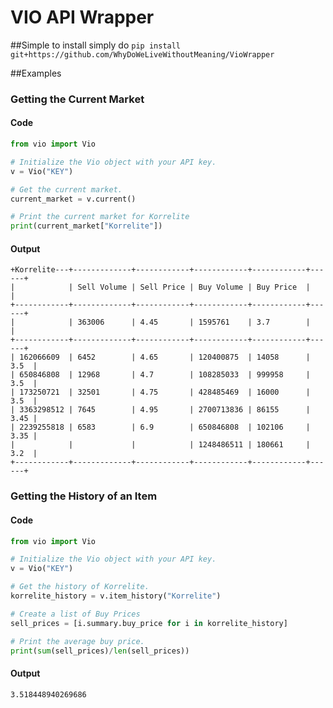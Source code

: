 # VIO API Wrapper

##Simple to install 
simply do
`pip install git+https://github.com/WhyDoWeLiveWithoutMeaning/VioWrapper`


##Examples

### Getting the Current Market

#### Code
```python
from vio import Vio

# Initialize the Vio object with your API key.
v = Vio("KEY")

# Get the current market.
current_market = v.current()

# Print the current market for Korrelite
print(current_market["Korrelite"])
```

#### Output

```
+Korrelite---+-------------+------------+------------+------------+------+
|            | Sell Volume | Sell Price | Buy Volume | Buy Price  |      |
+------------+-------------+------------+------------+------------+------+
|            | 363006      | 4.45       | 1595761    | 3.7        |      |
+------------+-------------+------------+------------+------------+------+
| 162066609  | 6452        | 4.65       | 120400875  | 14058      | 3.5  |       
| 650846808  | 12968       | 4.7        | 108285033  | 999958     | 3.5  |       
| 173250721  | 32501       | 4.75       | 428485469  | 16000      | 3.5  |       
| 3363298512 | 7645        | 4.95       | 2700713836 | 86155      | 3.45 |       
| 2239255818 | 6583        | 6.9        | 650846808  | 102106     | 3.35 |       
|            |             |            | 1248486511 | 180661     | 3.2  |       
+------------+-------------+------------+------------+------------+------+ 
```

### Getting the History of an Item

#### Code

```python
from vio import Vio

# Initialize the Vio object with your API key.
v = Vio("KEY")

# Get the history of Korrelite.
korrelite_history = v.item_history("Korrelite")

# Create a list of Buy Prices
sell_prices = [i.summary.buy_price for i in korrelite_history]

# Print the average buy price.
print(sum(sell_prices)/len(sell_prices))
```

#### Output

```
3.518448940269686
```
